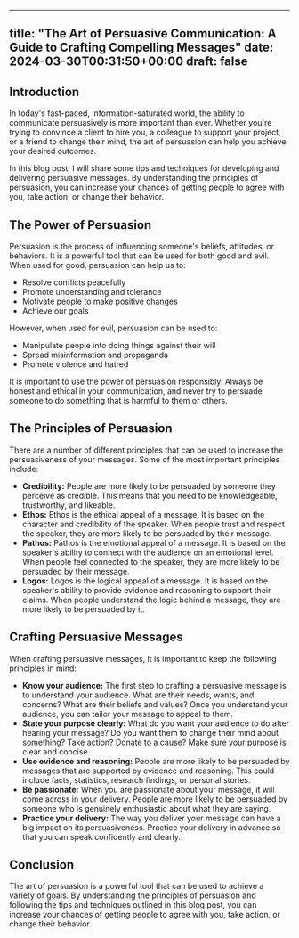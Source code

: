 
---
title: "The Art of Persuasive Communication: A Guide to Crafting Compelling Messages"
date: 2024-03-30T00:31:50+00:00
draft: false
---

## Introduction

In today's fast-paced, information-saturated world, the ability to communicate persuasively is more important than ever. Whether you're trying to convince a client to hire you, a colleague to support your project, or a friend to change their mind, the art of persuasion can help you achieve your desired outcomes.

In this blog post, I will share some tips and techniques for developing and delivering persuasive messages. By understanding the principles of persuasion, you can increase your chances of getting people to agree with you, take action, or change their behavior.

## The Power of Persuasion

Persuasion is the process of influencing someone's beliefs, attitudes, or behaviors. It is a powerful tool that can be used for both good and evil. When used for good, persuasion can help us to:

* Resolve conflicts peacefully
* Promote understanding and tolerance
* Motivate people to make positive changes
* Achieve our goals

However, when used for evil, persuasion can be used to:

* Manipulate people into doing things against their will
* Spread misinformation and propaganda
* Promote violence and hatred

It is important to use the power of persuasion responsibly. Always be honest and ethical in your communication, and never try to persuade someone to do something that is harmful to them or others.

## The Principles of Persuasion

There are a number of different principles that can be used to increase the persuasiveness of your messages. Some of the most important principles include:

* **Credibility:** People are more likely to be persuaded by someone they perceive as credible. This means that you need to be knowledgeable, trustworthy, and likeable.
* **Ethos:** Ethos is the ethical appeal of a message. It is based on the character and credibility of the speaker. When people trust and respect the speaker, they are more likely to be persuaded by their message.
* **Pathos:** Pathos is the emotional appeal of a message. It is based on the speaker's ability to connect with the audience on an emotional level. When people feel connected to the speaker, they are more likely to be persuaded by their message.
* **Logos:** Logos is the logical appeal of a message. It is based on the speaker's ability to provide evidence and reasoning to support their claims. When people understand the logic behind a message, they are more likely to be persuaded by it.

## Crafting Persuasive Messages

When crafting persuasive messages, it is important to keep the following principles in mind:

* **Know your audience:** The first step to crafting a persuasive message is to understand your audience. What are their needs, wants, and concerns? What are their beliefs and values? Once you understand your audience, you can tailor your message to appeal to them.
* **State your purpose clearly:** What do you want your audience to do after hearing your message? Do you want them to change their mind about something? Take action? Donate to a cause? Make sure your purpose is clear and concise.
* **Use evidence and reasoning:** People are more likely to be persuaded by messages that are supported by evidence and reasoning. This could include facts, statistics, research findings, or personal stories.
* **Be passionate:** When you are passionate about your message, it will come across in your delivery. People are more likely to be persuaded by someone who is genuinely enthusiastic about what they are saying.
* **Practice your delivery:** The way you deliver your message can have a big impact on its persuasiveness. Practice your delivery in advance so that you can speak confidently and clearly.

## Conclusion

The art of persuasion is a powerful tool that can be used to achieve a variety of goals. By understanding the principles of persuasion and following the tips and techniques outlined in this blog post, you can increase your chances of getting people to agree with you, take action, or change their behavior.